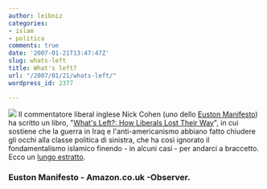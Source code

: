 ```yaml
---
author: leibniz
categories:
- islam
- politica
comments: true
date: '2007-01-21T13:47:47Z'
slug: whats-left
title: What's left?
url: "/2007/01/21/whats-left/"
wordpress_id: 2377

---
```

![](http://ec2.images-amazon.com/images/P/0007229690.01._AA240_SCLZZZZZZZ_V37195038_.jpg) Il commentatore liberal inglese Nick Cohen (uno dello [Euston Manifesto](http://www.eustonmanifesto.org/)) ha scritto un libro, "[What's Left?: How Liberals Lost Their Way](http://www.amazon.co.uk/Whats-Left-Liberals-Lost-Their/dp/0007229690/sr=8-1/qid=1169386935/ref=pd_ka_1/026-4822653-6537242?ie=UTF8&s=books)", in cui sostiene che la guerra in Iraq e l'anti-americanismo abbiano fatto chiudere gli occhi alla classe politica di sinistra, che ha così ignorato il fondamentalismo islamico finendo - in alcuni casi - per andarci a braccetto. Ecco un [lungo estratto](http://observer.guardian.co.uk/review/story/0,,1995096,00.html).

### Euston Manifesto - Amazon.co.uk -Observer.
